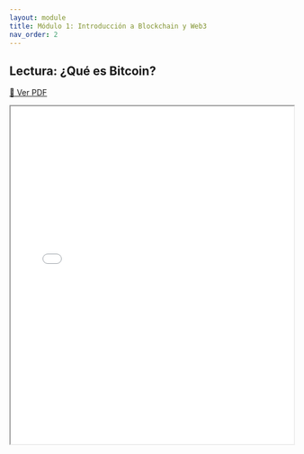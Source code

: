 ```yaml
---
layout: module
title: Módulo 1: Introducción a Blockchain y Web3
nav_order: 2
---
```


## Lectura: ¿Qué es Bitcoin?

[📄 Ver PDF](../assets/pdfs/1.Lectura_1_Que_es_Bitcoin.pdf)

<iframe src="../assets/pdfs/1.Lectura_1_Que_es_Bitcoin.pdf" width="100%" height="600px">
  Este navegador no puede mostrar el PDF. <a href="../assets/pdfs/1.Lectura_1_Que_es_Bitcoin.pdf">Haz clic aquí para descargarlo.</a>
</iframe>

